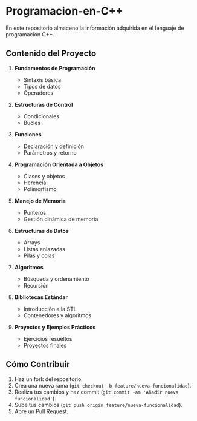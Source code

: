 # Programacion-en-C++

En este repositorio almaceno la información adquirida en el lenguaje de programación C++.

## Contenido del Proyecto

1. **Fundamentos de Programación**
    - Sintaxis básica
    - Tipos de datos
    - Operadores

2. **Estructuras de Control**
    - Condicionales
    - Bucles

3. **Funciones**
    - Declaración y definición
    - Parámetros y retorno

4. **Programación Orientada a Objetos**
    - Clases y objetos
    - Herencia
    - Polimorfismo

5. **Manejo de Memoria**
    - Punteros
    - Gestión dinámica de memoria

6. **Estructuras de Datos**
    - Arrays
    - Listas enlazadas
    - Pilas y colas

7. **Algoritmos**
    - Búsqueda y ordenamiento
    - Recursión

8. **Bibliotecas Estándar**
    - Introducción a la STL
    - Contenedores y algoritmos

9. **Proyectos y Ejemplos Prácticos**
     - Ejercicios resueltos
     - Proyectos finales

## Cómo Contribuir

1. Haz un fork del repositorio.
2. Crea una nueva rama (`git checkout -b feature/nueva-funcionalidad`).
3. Realiza tus cambios y haz commit (`git commit -am 'Añadir nueva funcionalidad'`).
4. Sube tus cambios (`git push origin feature/nueva-funcionalidad`).
5. Abre un Pull Request.